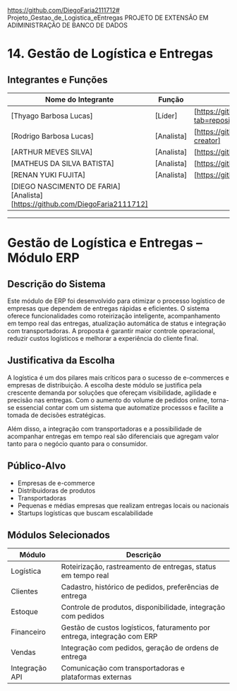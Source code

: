 https://github.com/DiegoFaria2111712# Projeto_Gestao_de_Logistica_eEntregas
PROJETO DE EXTENSÃO EM ADIMINISTRAÇÃO DE BANCO DE DADOS
# 14. Gestão de Logística e Entregas

## Integrantes e Funções

| Nome do Integrante | Função | GitHub |
| ------------------ | ------ | ------ |
| [Thyago Barbosa Lucas] | [Líder] | [https://github.com/ThyagoBL?tab=repositories] |
| [Rodrigo Barbosa Lucas] | [Analista] | [https://github.com/guigorkb-creator] |
| [ARTHUR MEVES SILVA] | [Analista] | [https://github.com/meveszinho] |
| [MATHEUS DA SILVA BATISTA] | [Analista] | [https://github.com/The-Kermit] |
| [RENAN YUKI FUJITA] | [Analista] | [https://github.com/renanfujita] |
| [DIEGO NASCIMENTO DE FARIA] [Analista] [https://github.com/DiegoFaria2111712]
------------------------------------------------------------------------------

#  Gestão de Logística e Entregas – Módulo ERP

##  Descrição do Sistema

Este módulo de ERP foi desenvolvido para otimizar o processo logístico de empresas que dependem de entregas rápidas e eficientes. O sistema oferece funcionalidades como roteirização inteligente, acompanhamento em tempo real das entregas, atualização automática de status e integração com transportadoras. A proposta é garantir maior controle operacional, reduzir custos logísticos e melhorar a experiência do cliente final.

##  Justificativa da Escolha

A logística é um dos pilares mais críticos para o sucesso de e-commerces e empresas de distribuição. A escolha deste módulo se justifica pela crescente demanda por soluções que ofereçam visibilidade, agilidade e precisão nas entregas. Com o aumento do volume de pedidos online, torna-se essencial contar com um sistema que automatize processos e facilite a tomada de decisões estratégicas.

Além disso, a integração com transportadoras e a possibilidade de acompanhar entregas em tempo real são diferenciais que agregam valor tanto para o negócio quanto para o consumidor.

##  Público-Alvo

- Empresas de e-commerce  
- Distribuidoras de produtos  
- Transportadoras  
- Pequenas e médias empresas que realizam entregas locais ou nacionais  
- Startups logísticas que buscam escalabilidade  

##  Módulos Selecionados

| Módulo          | Descrição                                                              |
|-----------------|------------------------------------------------------------------------|
| Logística        | Roteirização, rastreamento de entregas, status em tempo real           |
| Clientes         | Cadastro, histórico de pedidos, preferências de entrega                |
| Estoque          | Controle de produtos, disponibilidade, integração com pedidos          |
| Financeiro       | Gestão de custos logísticos, faturamento por entrega, integração com ERP |
| Vendas           | Integração com pedidos, geração de ordens de entrega                   |
| Integração API   | Comunicação com transportadoras e plataformas externas                 |

